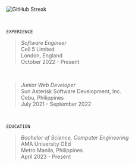 ![GitHub Streak](https://github-readme-streak-stats-rosy.vercel.app?user=kentlouisetonino&theme=shadow-green&hide_border=true&border_radius=7.1&card_width=846&hide_current_streak=true)

<br />

`EXPERIENCE`
> _Software Engineer_ <br />
> Cell 5 Limited <br />
> London, England <br />
> October 2022 - Present
<br />

> _Junior Web Developer_ <br />
> Sun Asterisk Software Development, Inc. <br />
> Cebu, Philippines <br />
> July 2021 - September 2022 <br />
<br />

`EDUCATION`
> _Bachelor of Science, Computer Engineering_ <br />
> AMA University OEd <br />
> Metro Manila, Philippines <br />
> April 2023 - Present
